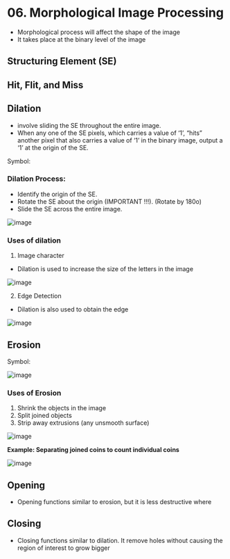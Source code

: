 # 06. Morphological Image Processing
- Morphological process will affect the shape of the image
- It takes place at the binary level of the image

## Structuring Element (SE)


## Hit, FIit, and Miss



## Dilation
- involve sliding the SE throughout the entire image.
- When any one of the SE pixels, which carries a value of ‘1’, “hits” another pixel that also carries a value of ‘1’ in the binary image, output a ‘1’ at the origin of the SE.


Symbol:

### Dilation Process: 
- Identify the origin of the SE.
- Rotate the SE about the origin (IMPORTANT !!!). (Rotate by 180o)
- Slide the SE across the entire image.

![image](https://github.com/user-attachments/assets/6fd10699-7f5d-4ae1-a8e3-2bb5921a45bb)

### Uses of dilation
1. Image character
- Dilation is used to increase the size of the letters in the image

![image](https://github.com/user-attachments/assets/88f85b07-d192-4720-b6e6-40c2564d3835)

2. Edge Detection
- Dilation is also used to obtain the edge 

![image](https://github.com/user-attachments/assets/8a4e5323-fa6a-406c-b1fc-0374665292c9)

## Erosion

Symbol: 

![image](https://github.com/user-attachments/assets/37c00602-22e2-441e-a007-965b9fe3fdfe)

### Uses of Erosion
1. Shrink the objects in the image
2. Split joined objects
3. Strip away extrusions (any unsmooth surface)

![image](https://github.com/user-attachments/assets/57d56426-e001-4abd-9f9a-7b2704c3ff6d)

**Example: Separating joined coins to count individual coins**

![image](https://github.com/user-attachments/assets/6ea794da-538a-4b64-a5f1-48354e92d543)

## Opening
- Opening functions similar to erosion, but it is less destructive where 

## Closing
- Closing functions similar to dilation. It remove holes without causing the region of interest to grow bigger
